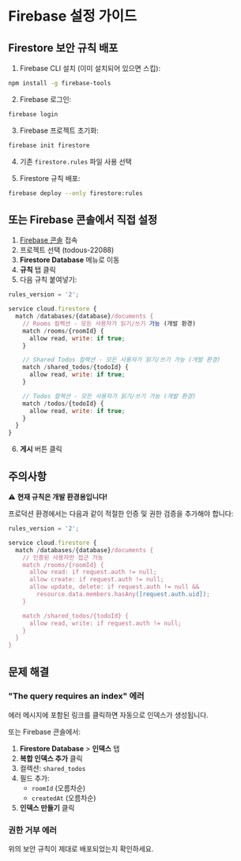 # Firebase 설정 가이드

## Firestore 보안 규칙 배포

1. Firebase CLI 설치 (이미 설치되어 있으면 스킵):
```bash
npm install -g firebase-tools
```

2. Firebase 로그인:
```bash
firebase login
```

3. Firebase 프로젝트 초기화:
```bash
firebase init firestore
```

4. 기존 `firestore.rules` 파일 사용 선택

5. Firestore 규칙 배포:
```bash
firebase deploy --only firestore:rules
```

## 또는 Firebase 콘솔에서 직접 설정

1. [Firebase 콘솔](https://console.firebase.google.com/) 접속
2. 프로젝트 선택 (todous-22088)
3. **Firestore Database** 메뉴로 이동
4. **규칙** 탭 클릭
5. 다음 규칙 붙여넣기:

```javascript
rules_version = '2';

service cloud.firestore {
  match /databases/{database}/documents {
    // Rooms 컬렉션 - 모든 사용자가 읽기/쓰기 가능 (개발 환경)
    match /rooms/{roomId} {
      allow read, write: if true;
    }

    // Shared Todos 컬렉션 - 모든 사용자가 읽기/쓰기 가능 (개발 환경)
    match /shared_todos/{todoId} {
      allow read, write: if true;
    }

    // Todos 컬렉션 - 모든 사용자가 읽기/쓰기 가능 (개발 환경)
    match /todos/{todoId} {
      allow read, write: if true;
    }
  }
}
```

6. **게시** 버튼 클릭

## 주의사항

⚠️ **현재 규칙은 개발 환경용입니다!**

프로덕션 환경에서는 다음과 같이 적절한 인증 및 권한 검증을 추가해야 합니다:

```javascript
rules_version = '2';

service cloud.firestore {
  match /databases/{database}/documents {
    // 인증된 사용자만 접근 가능
    match /rooms/{roomId} {
      allow read: if request.auth != null;
      allow create: if request.auth != null;
      allow update, delete: if request.auth != null &&
        resource.data.members.hasAny([request.auth.uid]);
    }

    match /shared_todos/{todoId} {
      allow read, write: if request.auth != null;
    }
  }
}
```

## 문제 해결

### "The query requires an index" 에러

에러 메시지에 포함된 링크를 클릭하면 자동으로 인덱스가 생성됩니다.

또는 Firebase 콘솔에서:
1. **Firestore Database** > **인덱스** 탭
2. **복합 인덱스 추가** 클릭
3. 컬렉션: `shared_todos`
4. 필드 추가:
   - `roomId` (오름차순)
   - `createdAt` (오름차순)
5. **인덱스 만들기** 클릭

### 권한 거부 에러

위의 보안 규칙이 제대로 배포되었는지 확인하세요.
